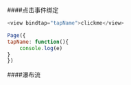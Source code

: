 ####点击事件绑定<br>
```js
<view bindtap="tapName">clickme</view>

Page({
tapName: function(){
	console.log(e)
}
})
```

####瀑布流<br>
```js
	

```

